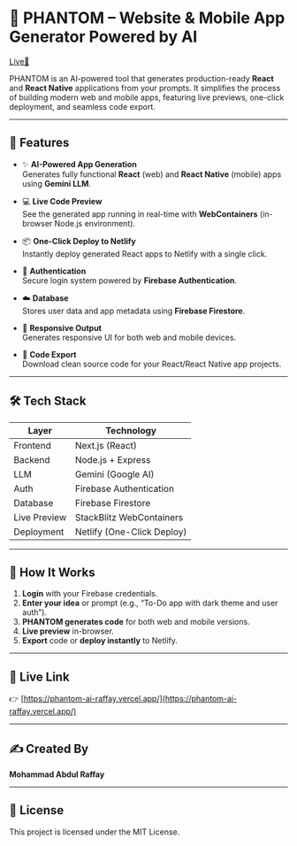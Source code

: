 # 🚀 PHANTOM – Website & Mobile App Generator Powered by AI

[Live🔗](https://phantom-ai-raffay.vercel.app/)

PHANTOM is an AI-powered tool that generates production-ready **React** and **React Native** applications from your prompts. It simplifies the process of building modern web and mobile apps, featuring live previews, one-click deployment, and seamless code export.

---

## 🧠 Features

- ✨ **AI-Powered App Generation**  
  Generates fully functional **React** (web) and **React Native** (mobile) apps using **Gemini LLM**.

- 💻 **Live Code Preview**  
  See the generated app running in real-time with **WebContainers** (in-browser Node.js environment).

- 📦 **One-Click Deploy to Netlify**  
  Instantly deploy generated React apps to Netlify with a single click.

- 🔐 **Authentication**  
  Secure login system powered by **Firebase Authentication**.

- ☁️ **Database**  
  Stores user data and app metadata using **Firebase Firestore**.

- 📱 **Responsive Output**  
  Generates responsive UI for both web and mobile devices.

- 💾 **Code Export**  
  Download clean source code for your React/React Native app projects.

---

## 🛠️ Tech Stack

| Layer        | Technology                 |
| ------------ | -------------------------- |
| Frontend     | Next.js (React)            |
| Backend      | Node.js + Express          |
| LLM          | Gemini (Google AI)         |
| Auth         | Firebase Authentication    |
| Database     | Firebase Firestore         |
| Live Preview | StackBlitz WebContainers   |
| Deployment   | Netlify (One-Click Deploy) |

---

## 🚧 How It Works

1. **Login** with your Firebase credentials.
2. **Enter your idea** or prompt (e.g., “To-Do app with dark theme and user auth”).
3. **PHANTOM generates code** for both web and mobile versions.
4. **Live preview** in-browser.
5. **Export** code or **deploy instantly** to Netlify.

---

## 🔗 Live Link

👉 [https://phantom-ai-raffay.vercel.app/](https://phantom-ai-raffay.vercel.app/)

---

## ✍️ Created By

**Mohammad Abdul Raffay**

---

## 📄 License

This project is licensed under the MIT License.
